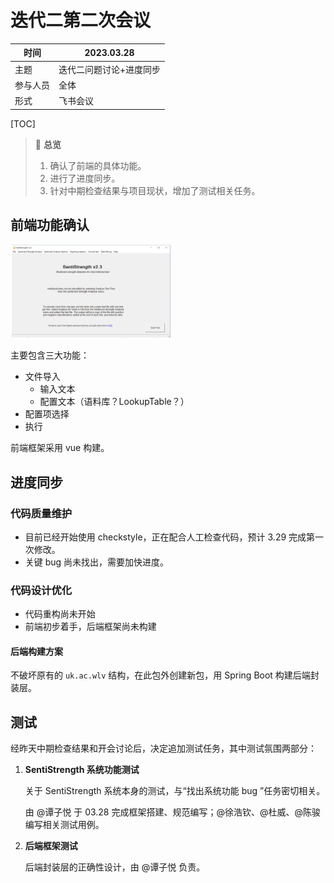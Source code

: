 # 迭代二第二次会议

| 时间     | 2023.03.28              |
| -------- | ----------------------- |
| 主题     | 迭代二问题讨论+进度同步 |
| 参与人员 | 全体                    |
| 形式     | 飞书会议                |

[TOC]

> 🧐 **总览**
> 1. 确认了前端的具体功能。
> 2. 进行了进度同步。
> 3. 针对中期检查结果与项目现状，增加了测试相关任务。

## 前端功能确认

<img src="./assets/image-20230328094302015.png" alt="image-20230328094302015" style="zoom:25%;" />

主要包含三大功能：

- 文件导入
  - 输入文本
  - 配置文本（语料库？LookupTable？）
- 配置项选择
- 执行

前端框架采用 vue 构建。

## 进度同步

### 代码质量维护

- 目前已经开始使用 checkstyle，正在配合人工检查代码，预计 3.29 完成第一次修改。
- 关键 bug 尚未找出，需要加快进度。

### 代码设计优化

- 代码重构尚未开始
- 前端初步着手，后端框架尚未构建

#### 后端构建方案

不破坏原有的 `uk.ac.wlv` 结构，在此包外创建新包，用 Spring Boot 构建后端封装层。

## 测试

经昨天中期检查结果和开会讨论后，决定追加测试任务，其中测试氛围两部分：

1. **SentiStrength 系统功能测试**

   关于 SentiStrength 系统本身的测试，与“找出系统功能 bug ”任务密切相关。

   由 @谭子悦 于 03.28 完成框架搭建、规范编写；@徐浩钦、@杜威、@陈骏 编写相关测试用例。

2. **后端框架测试**

   后端封装层的正确性设计，由 @谭子悦 负责。